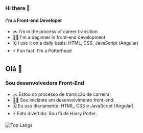 ### Hi there 👋
#### I'm a Front-end Developer

- 🔜 I'm in the process of career transition
- 👩‍💻 I'm a beginner in front-end development
- 🗓 I use it on a daily basis: HTML, CSS, JavaScript (Angular)
- ⚡ Fun fact: I'm a Potterhead


##   Olá 👋
### Sou desenvolvedora Front-End

- 🔜 Estou no processo de transição de carreira.
- 👩‍💻 Sou iniciante em desenvolvimento front-end.
- 🗓 Eu uso diariamente: HTML, CSS e JavaScript (Angular).
- ⚡ Fato divertido: Sou fã de Harry Potter.

![Top Langs](https://github-readme-stats.vercel.app/api/top-langs/?username=anuraghazra&hide_progress=true)
